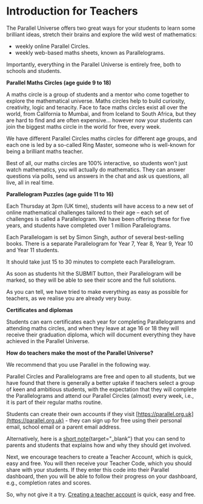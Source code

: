 # Introduction for Teachers

The Parallel Universe offers two great ways for your students to learn some brilliant ideas, stretch their brains and explore the wild west of mathematics:

* weekly online Parallel Circles.
* weekly web-based maths sheets, known as Parallelograms.

Importantly, everything in the Parallel Universe is entirely free, both to schools and students.

__Parallel Maths Circles (age guide 9 to 18)__

A maths circle is a group of students and a mentor who come together to explore the mathematical universe. Maths circles help to build curiosity, creativity, logic and tenacity. Face to face maths circles exist all over the world, from California to Mumbai, and from Iceland to South Africa, but they are hard to find and are often expensive... however now your students can join the biggest maths circle in the world for free, every week.

We have different Parallel Circles maths circles for different age groups, and each one is led by a so-called Ring Master, someone who is well-known for being a brilliant maths teacher.

Best of all, our maths circles are 100% interactive, so students won’t just watch mathematics, you will actually do mathematics. They can answer questions via polls, send us answers in the chat and ask us questions, all live, all in real time.

__Parallelogram Puzzles (age guide 11 to 16)__

Each Thursday at 3pm (UK time), students will have access to a new set of online mathematical challenges tailored to their age – each set of challenges is called a Parallelogram. We have been offering these for five years, and students have completed over 1 million Parallelograms.

Each Parallelogam is set by Simon Singh, author of several best-selling books. There is a separate Parallelogram for Year 7, Year 8, Year 9, Year 10 and Year 11 students.

It should take just 15 to 30 minutes to complete each Parallelogram.

As soon as students hit the SUBMIT button, their Parallelogram will be marked, so they will be able to see their score and the full solutions.

As you can tell, we have tried to make everything as easy as possible for teachers, as we realise you are already very busy.

__Certificates and diplomas__

Students can earn certificates each year for completing Parallelograms and attending maths circles, and when they leave at age 16 or 18 they will receive their graduation diploma, which will document everything they have achieved in the Parallel Universe.

__How do teachers make the most of the Parallel Universe?__

We recommend that you use Parallel in the following way.

Parallel Circles and Parallelograms are free and open to all students, but we have found that there is generally a better uptake if teachers select a group of keen and ambitious students, with the expectation that they will complete the Parallelograms and attend our Parallel Circles (almost) every week, i.e., it is part of their regular maths routine.

Students can create their own accounts if they visit [https://parallel.org.uk](https://parallel.org.uk) - they can sign up for free using their personal email, school email or a parent email address.

Alternatively, here is a [short note](https://beta.parallel.org.uk/short-note){target="_blank"} that you can send to parents and students that explains how and why they should get involved.

Next, we encourage teachers to create a Teacher Account, which is quick, easy and free. You will then receive your Teacher Code, which you should share with your students. If they enter this code into their Parallel dashboard, then you will be able to follow their progress on your dashboard, e.g., completion rates and scores.

So, why not give it a try. [Creating a teacher account](/signup#teacher) is quick, easy and free.
